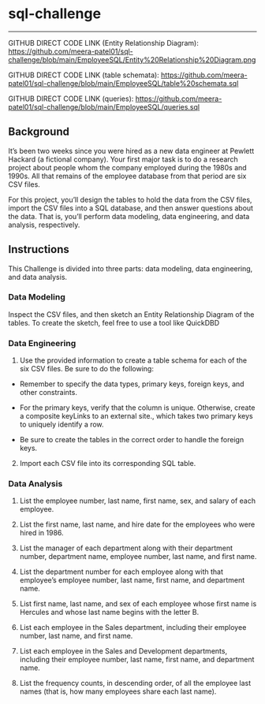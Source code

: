 # sql-challenge
--------------------------
GITHUB DIRECT CODE LINK (Entity Relationship Diagram): https://github.com/meera-patel01/sql-challenge/blob/main/EmployeeSQL/Entity%20Relationship%20Diagram.png

GITHUB DIRECT CODE LINK (table schemata): https://github.com/meera-patel01/sql-challenge/blob/main/EmployeeSQL/table%20schemata.sql

GITHUB DIRECT CODE LINK (queries): https://github.com/meera-patel01/sql-challenge/blob/main/EmployeeSQL/queries.sql

## Background
It’s been two weeks since you were hired as a new data engineer at Pewlett Hackard (a fictional company). Your first major task is to do a research project about people whom the company employed during the 1980s and 1990s. All that remains of the employee database from that period are six CSV files.

For this project, you’ll design the tables to hold the data from the CSV files, import the CSV files into a SQL database, and then answer questions about the data. That is, you’ll perform data modeling, data engineering, and data analysis, respectively.

## Instructions
This Challenge is divided into three parts: data modeling, data engineering, and data analysis.

### Data Modeling
Inspect the CSV files, and then sketch an Entity Relationship Diagram of the tables. To create the sketch, feel free to use a tool like QuickDBD

### Data Engineering
1. Use the provided information to create a table schema for each of the six CSV files. Be sure to do the following:

  - Remember to specify the data types, primary keys, foreign keys, and other constraints.

  - For the primary keys, verify that the column is unique. Otherwise, create a composite keyLinks to an external site., which takes two primary keys to uniquely identify a row.

  - Be sure to create the tables in the correct order to handle the foreign keys.

2. Import each CSV file into its corresponding SQL table.

### Data Analysis
1. List the employee number, last name, first name, sex, and salary of each employee.

2. List the first name, last name, and hire date for the employees who were hired in 1986.

3. List the manager of each department along with their department number, department name, employee number, last name, and first name.

4. List the department number for each employee along with that employee’s employee number, last name, first name, and department name.

5. List first name, last name, and sex of each employee whose first name is Hercules and whose last name begins with the letter B.

6. List each employee in the Sales department, including their employee number, last name, and first name.

7. List each employee in the Sales and Development departments, including their employee number, last name, first name, and department name.

8. List the frequency counts, in descending order, of all the employee last names (that is, how many employees share each last name).
